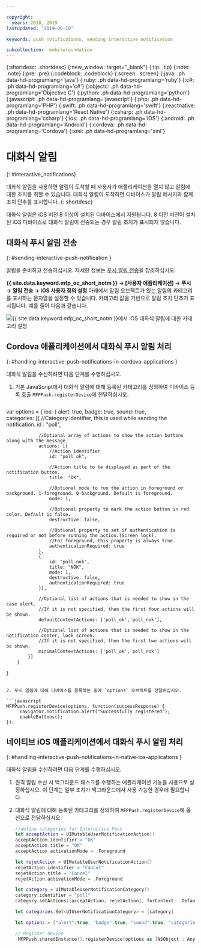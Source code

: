 ```yaml
---

copyright:
  years: 2018, 2019
lastupdated: "2019-06-10"

keywords: push notifications, sending interactive notification

subcollection:  mobilefoundation
---
```


{:shortdesc: .shortdesc}
{:new_window: target="_blank"}
{:tip: .tip}
{:note: .note}
{:pre: .pre}
{:codeblock: .codeblock}
{:screen: .screen}
{:java: .ph data-hd-programlang='java'}
{:ruby: .ph data-hd-programlang='ruby'}
{:c#: .ph data-hd-programlang='c#'}
{:objectc: .ph data-hd-programlang='Objective C'}
{:python: .ph data-hd-programlang='python'}
{:javascript: .ph data-hd-programlang='javascript'}
{:php: .ph data-hd-programlang='PHP'}
{:swift: .ph data-hd-programlang='swift'}
{:reactnative: .ph data-hd-programlang='React Native'}
{:csharp: .ph data-hd-programlang='csharp'}
{:ios: .ph data-hd-programlang='iOS'}
{:android: .ph data-hd-programlang='Android'}
{:cordova: .ph data-hd-programlang='Cordova'}
{:xml: .ph data-hd-programlang='xml'}

# 대화식 알림
{: #interactive_notifications}

대화식 알림을 사용하면 알림이 도착할 때 사용자가 애플리케이션을 열지 않고 알림에 대한 조치를 취할 수 있습니다. 대화식 알림이 도착하면 디바이스가 알림 메시지와 함께 조치 단추를 표시합니다.
{: shortdesc}

대화식 알림은 iOS 버전 8 이상이 설치된 디바이스에서 지원됩니다. 8 이전 버전이 설치된 iOS 디바이스로 대화식 알림이 전송되는 경우 알림 조치가 표시되지 않습니다.

## 대화식 푸시 알림 전송
{: #sending-interactive-push-notification }

알림을 준비하고 전송하십시오. 자세한 정보는 [푸시 알림 전송](/docs/services/mobilefoundation?topic=mobilefoundation-send_push_notifications#send_push_notifications)을 참조하십시오.

**{{ site.data.keyword.mfp_oc_short_notm }} → [사용자 애플리케이션] → 푸시 → 알림 전송 → iOS 사용자 정의 설정** 아래에서 알림 오브젝트가 있는 알림의 카테고리를 표시하는 문자열을 설정할 수 있습니다. 카테고리 값을 기반으로 알림 조치 단추가 표시됩니다. 예를 들어 다음과 같습니다.

![{{ site.data.keyword.mfp_oc_short_notm }}에서 iOS 대화식 알림에 대한 카테고리 설정](images/categories-for-interactive-notifications.png)

## Cordova 애플리케이션에서 대화식 푸시 알림 처리
{: #handling-interactive-push-notifications-in-cordova-applications }

대화식 알림을 수신하려면 다음 단계를 수행하십시오.

1. 기본 JavaScript에서 대화식 알림에 대해 등록된 카테고리를 정의하여 디바이스 등록 호출 `MFPPush.registerDevice`에 전달하십시오.

   ```javascript
var options = {
        ios: {
            alert: true,
            badge: true,
            sound: true,     
            categories: [{
                //Category identifier, this is used while sending the notification.
                id : "poll",

                //Optional array of actions to show the action buttons along with the message.    
                actions: [{
                    //Action identifier
                    id: "poll_ok",

                    //Action title to be displayed as part of the notification button.
                    title: "OK",

                    //Optional mode to run the action in foreground or background. 1-foreground. 0-background. Default is foreground.
                    mode: 1,  

                    //Optional property to mark the action button in red color. Default is false.
                    destructive: false,

                    //Optional property to set if authentication is required or not before running the action.(Screen lock).
                    //For foreground, this property is always true.
                    authenticationRequired: true
                },
                {
                    id: "poll_nok",
                    title: "NOK",
                    mode: 1,
                    destructive: false,
                    authenticationRequired: true
                }],

                //Optional list of actions that is needed to show in the case alert.
                //If it is not specified, then the first four actions will be shown.
                defaultContextActions: ['poll_ok','poll_nok'],

                //Optional list of actions that is needed to show in the notification center, lock screen.
                //If it is not specified, then the first two actions will be shown.
                minimalContextActions: ['poll_ok','poll_nok']
            }]     
        }
   }
   ```

2. 푸시 알림에 대해 디바이스를 등록하는 중에 `options` 오브젝트를 전달하십시오.

   ```javascript
   MFPPush.registerDevice(options, function(successResponse) {
  		navigator.notification.alert("Successfully registered");
  		enableButtons();
   });  
   ```

## 네이티브 iOS 애플리케이션에서 대화식 푸시 알림 처리
{: #handling-interactive-push-notifications-in-native-ios-applications }

대화식 알림을 수신하려면 다음 단계를 수행하십시오.

1. 원격 알림 수신 시 백그라운드 태스크를 수행하는 애플리케이션 기능을 사용으로 설정하십시오. 이 단계는 일부 조치가 백그라운드에서 사용 가능한 경우에 필요합니다.
2. 대화식 알림에 대해 등록된 카테고리를 정의하여 `MFPPush.registerDevice`에 옵션으로 전달하십시오.

   ```swift
   //define categories for Interactive Push
   let acceptAction = UIMutableUserNotificationAction()
   acceptAction.identifier = "OK"
   acceptAction.title = "OK"
   acceptAction.activationMode = .Foreground

   let rejetAction = UIMutableUserNotificationAction()
   rejetAction.identifier = "Cancel"
   rejetAction.title = "Cancel"
   rejetAction.activationMode = .Foreground

   let category = UIMutableUserNotificationCategory()
   category.identifier = "poll"
   category.setActions([acceptAction, rejetAction], forContext: .Default)

   let categories:Set<UIUserNotificationCategory> = [category]

   let options = ["alert":true, "badge":true, "sound":true, "categories": categories]

   // Register device
    MFPPush.sharedInstance().registerDevice(options as [NSObject : AnyObject], completionHandler: {(response: WLResponse!, error: NSError!) -> Void in
   ```
